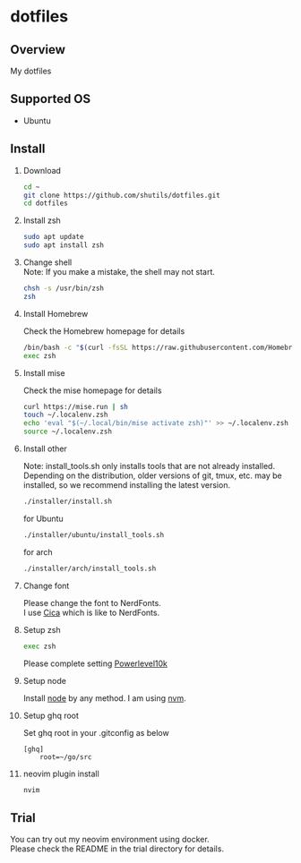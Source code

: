 # dotfiles

## Overview

My dotfiles

## Supported OS

- Ubuntu

## Install

1. Download  

      ```sh
      cd ~
      git clone https://github.com/shutils/dotfiles.git
      cd dotfiles
      ```

2. Install zsh  

      ```sh
      sudo apt update
      sudo apt install zsh
      ```

3. Change shell  
      Note: If you make a mistake, the shell may not start.

      ```sh
      chsh -s /usr/bin/zsh
      zsh
      ```

4. Install Homebrew  

      Check the Homebrew homepage for details

      ```sh
      /bin/bash -c "$(curl -fsSL https://raw.githubusercontent.com/Homebrew/install/HEAD/install.sh)"
      exec zsh
      ```

4. Install mise  

      Check the mise homepage for details

      ```sh
      curl https://mise.run | sh
      touch ~/.localenv.zsh
      echo 'eval "$(~/.local/bin/mise activate zsh)"' >> ~/.localenv.zsh
      source ~/.localenv.zsh
      ```

5. Install other  

      Note: install_tools.sh only installs tools that are not already installed.
            Depending on the distribution, older versions of git, tmux, etc.
            may be installed, so we recommend installing the latest version.

      ```sh
      ./installer/install.sh
      ```

      for Ubuntu

      ```sh
      ./installer/ubuntu/install_tools.sh
      ```

      for arch

      ```sh
      ./installer/arch/install_tools.sh
      ```

6. Change font  

   Please change the font to NerdFonts.  
   I use [Cica](https://github.com/miiton/Cica) which is like to NerdFonts.  

7. Setup zsh  

      ```sh
      exec zsh
      ```

      Please complete setting [Powerlevel10k](https://github.com/romkatv/powerlevel10k)

8. Setup node  

   Install [node](https://github.com/nodejs/node) by any method.
   I am using [nvm](https://github.com/nvm-sh/nvm).

9. Setup ghq root  

   Set ghq root in your .gitconfig as below

   ```config
   [ghq]
       root=~/go/src
   ```

10. neovim plugin install  

      ```sh
      nvim
      ```

## Trial

You can try out my neovim environment using docker.  
Please check the README in the trial directory for details.
